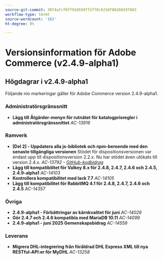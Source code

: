 ```yaml
---
source-git-commit: 30f4a7cf8ff93d559ff2f78c623df88260197683
workflow-type: tm+mt
source-wordcount: '162'
ht-degree: 0%

---
```

# Versionsinformation för Adobe Commerce (v2.4.9-alpha1)

## Högdagrar i v2.4.9-alpha1

Följande nio markeringar gäller för Adobe Commerce version 2.4.9-alpha1.

### Administratörsgränssnitt

* __Lägg till Åtgärder-menyn för rutnätet för katalogprisregler i administratörsgränssnittet__
  _AC-13916_

### Ramverk

* __[Del 2] - Uppdatera alla js-bibliotek och npm-beroende med den senaste tillgängliga versionen__
Stödet för dispositionsversionen var endast upp till dispositionsversion 2.2.x. Nu har stödet även utökats till version 2.4.x.
  _AC-13792 - [GitHub-kodbidrag](https://github.com/magento/magento2/commit/19844aa0)_
* __Lägg till kompatibilitet för Valkey 8.x för 2.4.8, 2.4.7, 2.4.6 och 2.4.5, 2.4.9-alpha1__
  _AC-14103_
* __Kontrollera kompatibilitet med lack 7.7__
  _AC-14105_
* __Lägg till kompatibilitet för RabbitMQ 4.1 för 2.4.8, 2.4.7, 2.4.6 och 2.4.5__
  _AC-14357_

### Övriga

* __2.4.9-alpha1 - Förbättringar av kärnkvalitet för juni__
  _AC-14026_
* __Gör 2.4.7 och 2.4.6 kompatibla med MariaDB 10.11__
  _AC-14099_
* __2.4.9-alpha1 - juni 2025 Gemenskapsbidrag__
  _AC-14559_

### Leverans

* __Migrera DHL-integrering från föråldrad DHL Express XML till nya RESTful-API:er för MyDHL__
  _AC-13258_
